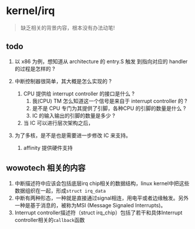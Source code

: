 # kernel/irq
> 缺乏相关的背景内容，根本没有办法动笔!

## todo
1. 以 x86 为例，想知道从 architecture 的 entry.S 触发 到指向对应的 handler 的过程是怎样的 ?
2. 中断控制器很简单，其大概是怎么实现的 ?
    1. CPU 提供给 interrupt controller 的接口是什么 ?
        1. 我(CPU) TM 怎么知道这一个信号是来自于 interrupt controller 的 ?
        2. 是不是 CPU 专门为其提供了引脚，各种CPU 的引脚的数量是什么 ?
        3. IC 的输入输出的引脚的数量是多少 ?
    2. 当 IC 可以进行层次架构之后，

3. 为了多核，是不是也是需要进一步修改 IC 来支持。
    1. affinity 提供硬件支持


## wowotech 相关的内容

1. 中断描述符中应该会包括底层irq chip相关的数据结构，linux kernel中把这些数据组织在一起，形成`struct irq_data`
2. 中断有两种形态，一种就是直接通过signal相连，用电平或者边缘触发。另外一种是基于消息的，被称为MSI (Message Signaled Interrupts)。
3. Interrupt controller描述符（struct irq_chip）包括了若干和具体Interrupt controller相关的`callback`函数
